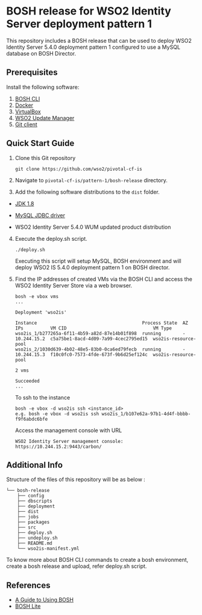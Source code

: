 # BOSH release for WSO2 Identity Server deployment pattern 1

This repository includes a BOSH release that can be used to deploy WSO2 Identity Server 5.4.0 deployment pattern 1
configured to use a MySQL database on BOSH Director.

## Prerequisites

Install the following software:

1. [BOSH CLI](https://bosh.io/docs/cli-v2.html)
2. [Docker](https://docs.docker.com/engine/installation/)
3. [VirtualBox](https://www.virtualbox.org/manual/ch02.html)
4. [WSO2 Update Manager](http://wso2.com/wum)
5. [Git client](https://git-scm.com/book/en/v2/Getting-Started-Installing-Git)

## Quick Start Guide

1. Clone this Git repository
    ```
    git clone https://github.com/wso2/pivotal-cf-is
    ```
    
2. Navigate to `pivotal-cf-is/pattern-1/bosh-release` directory.

3. Add the following software distributions to the `dist` folder.

- [JDK 1.8](http://www.oracle.com/technetwork/java/javase/downloads/jdk8-downloads-2133151.html)

- [MySQL JDBC driver](https://dev.mysql.com/downloads/connector/j/5.1.html)

- WSO2 Identity Server 5.4.0 WUM updated product distribution

4. Execute the deploy.sh script.
   ```
   ./deploy.sh
   ```
   Executing this script will setup MySQL, BOSH environment and will deploy WSO2 IS 5.4.0 deployment pattern 1 on BOSH director.

5. Find the IP addresses of created VMs via the BOSH CLI and access the WSO2 Identity Server Store via a web browser.
    ```
    bosh -e vbox vms
    ...
    
    Deployment 'wso2is'
    
    Instance                                       Process State  AZ  IPs          VM CID                                VM Type  
    wso2is_1/b277265a-6f11-4b59-a82d-87e14b01f898  running        -   10.244.15.2  c5a75be1-8acd-4d09-7a99-4cec2795ed15  wso2is-resource-pool  
    wso2is_2/1030d639-4b02-48e5-83b0-0ca6ed79fecb  running        -   10.244.15.3  f10c0fc0-7573-4fde-673f-9b6d25ef124c  wso2is-resource-pool  
    
    2 vms
    
    Succeeded
    ...
    ```
    To ssh to the instance
    ```
    bosh -e vbox -d wso2is ssh <instance_id>
    e.g. bosh -e vbox -d wso2is ssh wso2is_1/b107e62a-97b1-4d4f-bbbb-f9f6abdc6bfe
    ```
    Access the management console with URL
    ```
    WSO2 Identity Server management console: https://10.244.15.2:9443/carbon/
    ```

## Additional Info

Structure of the files of this repository will be as below :
```
└── bosh-release
    ├── config
    ├── dbscripts
    ├── deployment
    ├── dist
    ├── jobs
    ├── packages
    ├── src
    ├── deploy.sh
    ├── undeploy.sh
    ├── README.md
    └── wso2is-manifest.yml
```
To know more about BOSH CLI commands to create a bosh environment, create a bosh release and upload, refer deploy.sh script.

## References

* [A Guide to Using BOSH](http://mariash.github.io/learn-bosh/)
* [BOSH Lite](https://bosh.io/docs/bosh-lite.html)
